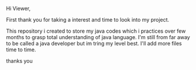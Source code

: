 Hi Viewer,

First thank you for taking a interest and time to look into my project.

This repository i created to store my java codes which i practices over few months to grasp total understanding of java language.
I'm still from far away to be called a java developer but im tring my level best.
I'll add more files time to time.

thanks you
